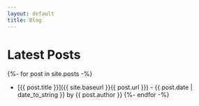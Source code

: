 ```yaml
---
layout: default
title: Blog
---
```

# Latest Posts

{%- for post in site.posts -%}
- [{{ post.title }}]({{ site.baseurl }}{{ post.url }}) - {{ post.date | date_to_string }} by {{ post.author }}
{%- endfor -%}
